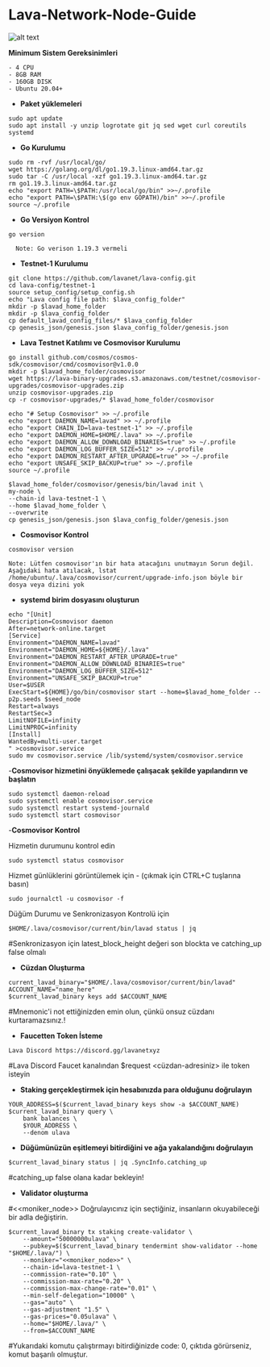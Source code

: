 
# **Lava-Network-Node-Guide**


![alt text](https://i.hizliresim.com/e5qbrvl.png)


**Minimum Sistem Gereksinimleri**
```
- 4 CPU
- 8GB RAM
- 160GB DISK
- Ubuntu 20.04+

```


- **Paket yüklemeleri**

```
sudo apt update
sudo apt install -y unzip logrotate git jq sed wget curl coreutils systemd
```

- **Go Kurulumu**

```
sudo rm -rvf /usr/local/go/
wget https://golang.org/dl/go1.19.3.linux-amd64.tar.gz
sudo tar -C /usr/local -xzf go1.19.3.linux-amd64.tar.gz
rm go1.19.3.linux-amd64.tar.gz
echo "export PATH=\$PATH:/usr/local/go/bin" >>~/.profile
echo "export PATH=\$PATH:\$(go env GOPATH)/bin" >>~/.profile
source ~/.profile
```


- **Go Versiyon Kontrol**

```
go version

  Note: Go verison 1.19.3 vermeli
```


- **Testnet-1 Kurulumu**

```
git clone https://github.com/lavanet/lava-config.git
cd lava-config/testnet-1
source setup_config/setup_config.sh
echo "Lava config file path: $lava_config_folder"
mkdir -p $lavad_home_folder
mkdir -p $lava_config_folder
cp default_lavad_config_files/* $lava_config_folder
cp genesis_json/genesis.json $lava_config_folder/genesis.json
```

- **Lava Testnet Katılımı ve Cosmovisor Kurulumu**

```
go install github.com/cosmos/cosmos-sdk/cosmovisor/cmd/cosmovisor@v1.0.0
mkdir -p $lavad_home_folder/cosmovisor
wget https://lava-binary-upgrades.s3.amazonaws.com/testnet/cosmovisor-upgrades/cosmovisor-upgrades.zip
unzip cosmovisor-upgrades.zip
cp -r cosmovisor-upgrades/* $lavad_home_folder/cosmovisor
```
```
echo "# Setup Cosmovisor" >> ~/.profile
echo "export DAEMON_NAME=lavad" >> ~/.profile
echo "export CHAIN_ID=lava-testnet-1" >> ~/.profile
echo "export DAEMON_HOME=$HOME/.lava" >> ~/.profile
echo "export DAEMON_ALLOW_DOWNLOAD_BINARIES=true" >> ~/.profile
echo "export DAEMON_LOG_BUFFER_SIZE=512" >> ~/.profile
echo "export DAEMON_RESTART_AFTER_UPGRADE=true" >> ~/.profile
echo "export UNSAFE_SKIP_BACKUP=true" >> ~/.profile
source ~/.profile
```
```
$lavad_home_folder/cosmovisor/genesis/bin/lavad init \
my-node \
--chain-id lava-testnet-1 \
--home $lavad_home_folder \
--overwrite
cp genesis_json/genesis.json $lava_config_folder/genesis.json
```
- **Cosmovisor Kontrol**
```
cosmovisor version

Note: Lütfen cosmovisor'ın bir hata atacağını unutmayın Sorun değil. Aşağıdaki hata atılacak, lstat /home/ubuntu/.lava/cosmovisor/current/upgrade-info.json böyle bir dosya veya dizini yok
```

- **systemd birim dosyasını oluşturun**

```
echo "[Unit]
Description=Cosmovisor daemon
After=network-online.target
[Service]
Environment="DAEMON_NAME=lavad"
Environment="DAEMON_HOME=${HOME}/.lava"
Environment="DAEMON_RESTART_AFTER_UPGRADE=true"
Environment="DAEMON_ALLOW_DOWNLOAD_BINARIES=true"
Environment="DAEMON_LOG_BUFFER_SIZE=512"
Environment="UNSAFE_SKIP_BACKUP=true"
User=$USER
ExecStart=${HOME}/go/bin/cosmovisor start --home=$lavad_home_folder --p2p.seeds $seed_node
Restart=always
RestartSec=3
LimitNOFILE=infinity
LimitNPROC=infinity
[Install]
WantedBy=multi-user.target
" >cosmovisor.service
sudo mv cosmovisor.service /lib/systemd/system/cosmovisor.service
```


-**Cosmovisor hizmetini önyüklemede çalışacak şekilde yapılandırın ve başlatın**

```
sudo systemctl daemon-reload
sudo systemctl enable cosmovisor.service
sudo systemctl restart systemd-journald
sudo systemctl start cosmovisor
```


-**Cosmovisor Kontrol**

Hizmetin durumunu kontrol edin
```
sudo systemctl status cosmovisor

```

Hizmet günlüklerini görüntülemek için - (çıkmak için CTRL+C tuşlarına basın)
```
sudo journalctl -u cosmovisor -f
```

Düğüm Durumu ve Senkronizasyon Kontrolü için
```
$HOME/.lava/cosmovisor/current/bin/lavad status | jq
```
#Senkronizasyon için latest_block_height değeri son blockta ve catching_up false olmalı



- **Cüzdan Oluşturma**

```
current_lavad_binary="$HOME/.lava/cosmovisor/current/bin/lavad"
ACCOUNT_NAME="name_here"
$current_lavad_binary keys add $ACCOUNT_NAME
```
#Mnemonic'i not ettiğinizden emin olun, çünkü onsuz cüzdanı kurtaramazsınız.!



- **Faucetten Token İsteme**
```
Lava Discord https://discord.gg/lavanetxyz
```
#Lava Discord Faucet kanalından $request <cüzdan-adresiniz> ile token isteyin



- **Staking gerçekleştirmek için hesabınızda para olduğunu doğrulayın**

```
YOUR_ADDRESS=$($current_lavad_binary keys show -a $ACCOUNT_NAME)
$current_lavad_binary query \
    bank balances \
    $YOUR_ADDRESS \
    --denom ulava
```


- **Düğümünüzün eşitlemeyi bitirdiğini ve ağa yakalandığını doğrulayın**

```
$current_lavad_binary status | jq .SyncInfo.catching_up
```
#catching_up false olana kadar bekleyin!



- **Validator oluşturma**

#<<moniker_node>> Doğrulayıcınız için seçtiğiniz, insanların okuyabileceği bir adla değiştirin.
```
$current_lavad_binary tx staking create-validator \
    --amount="50000000ulava" \
    --pubkey=$($current_lavad_binary tendermint show-validator --home "$HOME/.lava/") \
    --moniker="<<moniker_node>>" \
    --chain-id=lava-testnet-1 \
    --commission-rate="0.10" \
    --commission-max-rate="0.20" \
    --commission-max-change-rate="0.01" \
    --min-self-delegation="10000" \
    --gas="auto" \
    --gas-adjustment "1.5" \
    --gas-prices="0.05ulava" \
    --home="$HOME/.lava/" \
    --from=$ACCOUNT_NAME
```
#Yukarıdaki komutu çalıştırmayı bitirdiğinizde code: 0, çıktıda görürseniz, komut başarılı olmuştur.




